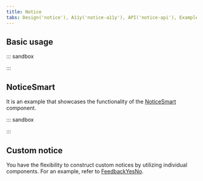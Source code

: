 ```yaml
---
title: Notice
tabs: Design('notice'), A11y('notice-a11y'), API('notice-api'), Example('notice-code'), Changelog('notice-changelog')
---
```


## Basic usage

::: sandbox

<script lang="tsx">
import React from 'react';
import Notice from '@semcore/ui/notice';
import CloseAltM from '@semcore/ui/icon/Close/m';
import ThumbUpM from '@semcore/ui/icon/ThumbUp/m';
import ThumbDownM from '@semcore/ui/icon/ThumbDown/m';
import Question from '@semcore/ui/icon/Question/m';
import Button from '@semcore/ui/button';
import { Text } from '@semcore/ui/typography';

const Demo = () => (
  <Notice>
    <Notice.Label mt={1} mr={2} aria-hidden={true}>
      <Question />
    </Notice.Label>
    <Notice.Content style={{ display: 'flex', alignItems: 'center' }}>
      <Text mr={2}>Meet our SEO Dashboard! Is it working well for you?</Text>
      <Notice.Actions mt={0}>
        <Button mr={2}>
          <Button.Addon>
            <ThumbUpM />
          </Button.Addon>
          <Button.Text>Yes</Button.Text>
        </Button>
        <Button mr={2}>
          <Button.Addon>
            <ThumbDownM />
          </Button.Addon>
          <Button.Text>No</Button.Text>
        </Button>
        <Button use='tertiary'>Ask me later</Button>
      </Notice.Actions>
    </Notice.Content>
    <Notice.CloseIcon>
      <CloseAltM />
    </Notice.CloseIcon>
  </Notice>
);
</script>

:::

## NoticeSmart

It is an example that showcases the functionality of the [NoticeSmart](/components/notice/notice-api#noticesmart) component.

::: sandbox

<script lang="tsx">
import React from 'react';
import { NoticeSmart } from '@semcore/ui/notice';
import QuestionAltM from '@semcore/ui/icon/Question/m';

const message = 'The reports are based on the data from the Russia Federation and CIS.';

class Demo extends React.PureComponent {
  state = {
    message,
  };

  show = () => {
    setTimeout(() => {
      this.changeText(message);
    }, 2000);
  };

  close = () => {
    this.show();
    this.changeText(null);
  };

  changeText = (message) => {
    this.setState({ message });
  };

  render() {
    const { message } = this.state;
    return (
      <NoticeSmart closable label={<QuestionAltM />} onClose={this.close} hidden={!message}>
        {message}
      </NoticeSmart>
    );
  }
}


</script>

:::

## Custom notice

You have the flexibility to construct custom notices by utilizing individual components. For an example, refer to [FeedbackYesNo](/patterns/feedback-yes-no/feedback-yes-no-code).
